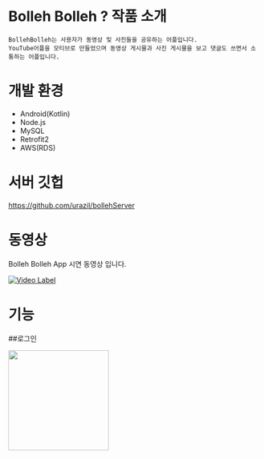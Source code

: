 # Bolleh Bolleh ? 작품 소개
```
BollehBolleh는 사용자가 동영상 및 사진들을 공유하는 어플입니다.
YouTube어플을 모티브로 만들었으며 동영상 게시물과 사진 게시물을 보고 댓글도 쓰면서 소통하는 어플입니다.
```

# 개발 환경 
* Android(Kotlin)
* Node.js
* MySQL
* Retrofit2
* AWS(RDS)

# 서버 깃헙

https://github.com/urazil/bollehServer

 # 동영상
 
Bolleh Bolleh App 시연 동영상 입니다.


[![Video Label](https://user-images.githubusercontent.com/48799375/81665852-35577100-947c-11ea-8b83-d168658f1cac.png)](https://youtu.be/EG6hmDY5EtI?t=0s)




# 기능

##로그인 

<div>
  <img src="https://user-images.githubusercontent.com/48168860/79818823-a6e35880-83c3-11ea-8e69-75b078b0d484.png" width="200"></img>
</div>






